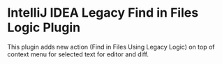# IntelliJ IDEA Legacy Find in Files Logic Plugin

<!-- Plugin description -->
This plugin adds new action (Find in Files Using Legacy Logic) on top of context menu for selected text for editor and diff.
<!-- Plugin description end -->
